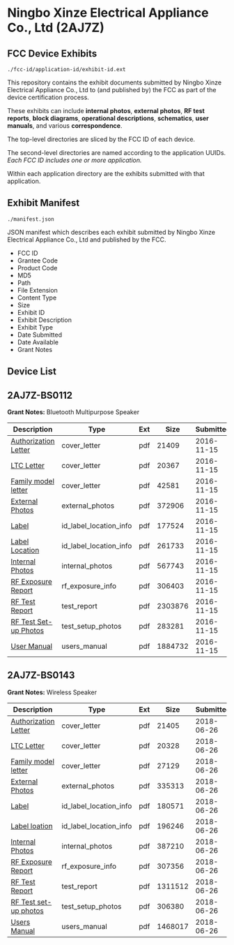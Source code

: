 # Ningbo Xinze Electrical Appliance Co., Ltd (2AJ7Z)
## FCC Device Exhibits

```
./fcc-id/application-id/exhibit-id.ext
```

This repository contains the exhibit documents submitted by Ningbo Xinze Electrical Appliance Co., Ltd to (and published by) the FCC as part of the device certification process.

These exhibits can include **internal photos**, **external photos**, **RF test reports**, **block diagrams**, **operational descriptions**, **schematics**, **user manuals**, and various **correspondence**.

The top-level directories are sliced by the FCC ID of each device.

The second-level directories are named according to the application UUIDs. *Each FCC ID includes one or more application.*

Within each application directory are the exhibits submitted with that application. 

## Exhibit Manifest

```
./manifest.json
```

JSON manifest which describes each exhibit submitted by Ningbo Xinze Electrical Appliance Co., Ltd and published by the FCC.

- FCC ID
- Grantee Code
- Product Code
- MD5
- Path
- File Extension
- Content Type
- Size
- Exhibit ID
- Exhibit Description
- Exhibit Type
- Date Submitted
- Date Available
- Grant Notes

## Device List
## 2AJ7Z-BS0112
**Grant Notes:** Bluetooth Multipurpose Speaker

| Description | Type | Ext | Size | Submitted | Available |
| ----------- | ---- | --- | ---- | --------- | --------- |
| [Authorization Letter](2AJ7Z-BS0112/53ffbf59113e8b68fcf019456d312dde/3195760.pdf) | cover_letter | pdf | 21409 | 2016-11-15 | 2016-11-15 |
| [LTC Letter](2AJ7Z-BS0112/53ffbf59113e8b68fcf019456d312dde/3195761.pdf) | cover_letter | pdf | 20367 | 2016-11-15 | 2016-11-15 |
| [Family model letter](2AJ7Z-BS0112/53ffbf59113e8b68fcf019456d312dde/3195762.pdf) | cover_letter | pdf | 42581 | 2016-11-15 | 2016-11-15 |
| [External Photos](2AJ7Z-BS0112/53ffbf59113e8b68fcf019456d312dde/3195763.pdf) | external_photos | pdf | 372906 | 2016-11-15 | 2016-11-15 |
| [Label](2AJ7Z-BS0112/53ffbf59113e8b68fcf019456d312dde/3195764.pdf) | id_label_location_info | pdf | 177524 | 2016-11-15 | 2016-11-15 |
| [Label Location](2AJ7Z-BS0112/53ffbf59113e8b68fcf019456d312dde/3195765.pdf) | id_label_location_info | pdf | 261733 | 2016-11-15 | 2016-11-15 |
| [Internal Photos](2AJ7Z-BS0112/53ffbf59113e8b68fcf019456d312dde/3195766.pdf) | internal_photos | pdf | 567743 | 2016-11-15 | 2016-11-15 |
| [RF Exposure Report](2AJ7Z-BS0112/53ffbf59113e8b68fcf019456d312dde/3195768.pdf) | rf_exposure_info | pdf | 306403 | 2016-11-15 | 2016-11-15 |
| [RF Test Report](2AJ7Z-BS0112/53ffbf59113e8b68fcf019456d312dde/3195774.pdf) | test_report | pdf | 2303876 | 2016-11-15 | 2016-11-15 |
| [RF Test Set-up Photos](2AJ7Z-BS0112/53ffbf59113e8b68fcf019456d312dde/3195775.pdf) | test_setup_photos | pdf | 283281 | 2016-11-15 | 2016-11-15 |
| [User Manual](2AJ7Z-BS0112/53ffbf59113e8b68fcf019456d312dde/3195770.pdf) | users_manual | pdf | 1884732 | 2016-11-15 | 2016-11-15 |
## 2AJ7Z-BS0143
**Grant Notes:** Wireless Speaker

| Description | Type | Ext | Size | Submitted | Available |
| ----------- | ---- | --- | ---- | --------- | --------- |
| [Authorization Letter](2AJ7Z-BS0143/df3ced5446bec7f6771e628a9b6c3574/3900870.pdf) | cover_letter | pdf | 21405 | 2018-06-26 | 2018-06-26 |
| [LTC Letter](2AJ7Z-BS0143/df3ced5446bec7f6771e628a9b6c3574/3900871.pdf) | cover_letter | pdf | 20328 | 2018-06-26 | 2018-06-26 |
| [Family model letter](2AJ7Z-BS0143/df3ced5446bec7f6771e628a9b6c3574/3900872.pdf) | cover_letter | pdf | 27129 | 2018-06-26 | 2018-06-26 |
| [External Photos](2AJ7Z-BS0143/df3ced5446bec7f6771e628a9b6c3574/3900873.pdf) | external_photos | pdf | 335313 | 2018-06-26 | 2018-06-26 |
| [Label](2AJ7Z-BS0143/df3ced5446bec7f6771e628a9b6c3574/3900874.pdf) | id_label_location_info | pdf | 180571 | 2018-06-26 | 2018-06-26 |
| [Label loation](2AJ7Z-BS0143/df3ced5446bec7f6771e628a9b6c3574/3900875.pdf) | id_label_location_info | pdf | 196246 | 2018-06-26 | 2018-06-26 |
| [Internal Photos](2AJ7Z-BS0143/df3ced5446bec7f6771e628a9b6c3574/3900876.pdf) | internal_photos | pdf | 387210 | 2018-06-26 | 2018-06-26 |
| [RF Exposure Report](2AJ7Z-BS0143/df3ced5446bec7f6771e628a9b6c3574/3900878.pdf) | rf_exposure_info | pdf | 307356 | 2018-06-26 | 2018-06-26 |
| [RF Test Report](2AJ7Z-BS0143/df3ced5446bec7f6771e628a9b6c3574/3900881.pdf) | test_report | pdf | 1311512 | 2018-06-26 | 2018-06-26 |
| [RF Test set-up photos](2AJ7Z-BS0143/df3ced5446bec7f6771e628a9b6c3574/3900882.pdf) | test_setup_photos | pdf | 306380 | 2018-06-26 | 2018-06-26 |
| [Users Manual](2AJ7Z-BS0143/df3ced5446bec7f6771e628a9b6c3574/3900880.pdf) | users_manual | pdf | 1468017 | 2018-06-26 | 2018-06-26 |
